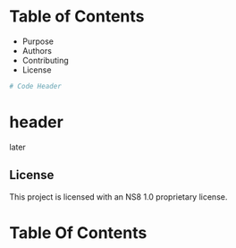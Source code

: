 # Table of Contents

+ Purpose
+ Authors 
+ Contributing
+ License


```bash
# Code Header

```
# header
later

## License
This project is licensed with an NS8 1.0 proprietary license.

# Table Of Contents
